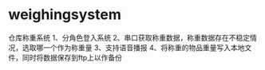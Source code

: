 # weighingsystem
仓库称重系统
1、分角色登入系统
2、串口获取称重数据，称重数据存在不稳定情况，选取哪一个作为称重量
3、支持语音播报
4、将称重的物品重量写入本地文件，同时将数据保存到ftp上以作备份
